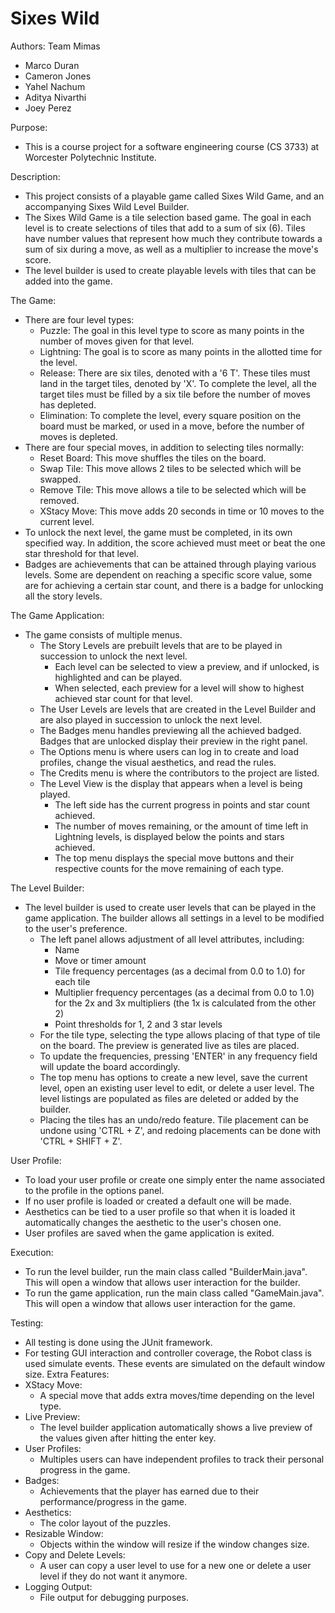 Sixes Wild
==============

Authors: Team Mimas
* Marco Duran
* Cameron Jones
* Yahel Nachum
* Aditya Nivarthi
* Joey Perez

Purpose:
* This is a course project for a software engineering course (CS 3733) at Worcester Polytechnic Institute.

Description:
* This project consists of a playable game called Sixes Wild Game, and an accompanying Sixes Wild Level Builder.
* The Sixes Wild Game is a tile selection based game. The goal in each level is to create selections of tiles that add to a sum of six (6). Tiles have number values that represent how much they contribute towards a sum of six during a move, as well as a multiplier to increase the move's score.
* The level builder is used to create playable levels with tiles that can be added into the game.

The Game:
* There are four level types:
  * Puzzle: The goal in this level type to score as many points in the number of moves given for that level.
  * Lightning: The goal is to score as many points in the allotted time for the level.
  * Release: There are six tiles, denoted with a '6 T'. These tiles must land in the target tiles, denoted by 'X'. To complete the level, all the target tiles must be filled by a six tile before the number of moves has depleted.
  * Elimination: To complete the level, every square position on the board must be marked, or used in a move, before the number of moves is depleted.
* There are four special moves, in addition to selecting tiles normally:
  * Reset Board: This move shuffles the tiles on the board.
  * Swap Tile: This move allows 2 tiles to be selected which will be swapped.
  * Remove Tile: This move allows a tile to be selected which will be removed.
  * XStacy Move: This move adds 20 seconds in time or 10 moves to the current level.
* To unlock the next level, the game must be completed, in its own specified way. In addition, the score achieved must meet or beat the one star threshold for that level.
* Badges are achievements that can be attained through playing various levels. Some are dependent on reaching a specific score value, some are for achieving a certain star count, and there is a badge for unlocking all the story levels.

The Game Application:
* The game consists of multiple menus.
  * The Story Levels are prebuilt levels that are to be played in succession to unlock the next level.
    * Each level can be selected to view a preview, and if unlocked, is highlighted and can be played.
    * When selected, each preview for a level will show to highest achieved star count for that level.
  * The User Levels are levels that are created in the Level Builder and are also played in succession to unlock the next level.
  * The Badges menu handles previewing all the achieved badged. Badges that are unlocked display their preview in the right panel.
  * The Options menu is where users can log in to create and load profiles, change the visual aesthetics, and read the rules.
  * The Credits menu is where the contributors to the project are listed.
  * The Level View is the display that appears when a level is being played.
    * The left side has the current progress in points and star count achieved.
    * The number of moves remaining, or the amount of time left in Lightning levels, is displayed below the points and stars achieved.
    * The top menu displays the special move buttons and their respective counts for the move remaining of each type.

The Level Builder:
* The level builder is used to create user levels that can be played in the game application. The builder allows all settings in a level to be modified to the user's preference.
  * The left panel allows adjustment of all level attributes, including:
    * Name
    * Move or timer amount
    * Tile frequency percentages (as a decimal from 0.0 to 1.0) for each tile
    * Multiplier frequency percentages (as a decimal from 0.0 to 1.0) for the 2x and 3x multipliers (the 1x is calculated from the other 2)
    * Point thresholds for 1, 2 and 3 star levels
  * For the tile type, selecting the type allows placing of that type of tile on the board. The preview is generated live as tiles are placed.
  * To update the frequencies, pressing 'ENTER' in any frequency field will update the board accordingly.
  * The top menu has options to create a new level, save the current level, open an existing user level to edit, or delete a user level. The level listings are populated as files are deleted or added by the builder.
  * Placing the tiles has an undo/redo feature. Tile placement can be undone using 'CTRL + Z', and redoing placements can be done with 'CTRL + SHIFT + Z'.

User Profile:
* To load your user profile or create one simply enter the name associated to the profile in the options panel.
* If no user profile is loaded or created a default one will be made.
* Aesthetics can be tied to a user profile so that when it is loaded it automatically changes the aesthetic to the user's chosen one.
* User profiles are saved when the game application is exited.

Execution:
* To run the level builder, run the main class called "BuilderMain.java". This will open a window that allows user interaction for the builder.
* To run the game application, run the main class called "GameMain.java". This will open a window that allows user interaction for the game.

Testing:
* All testing is done using the JUnit framework.
* For testing GUI interaction and controller coverage, the Robot class is used simulate events. These events are simulated on the default window size. 
Extra Features:
* XStacy Move:
  * A special move that adds extra moves/time depending on the level type.
* Live Preview:
  * The level builder application automatically shows a live preview of the values given after hitting the enter key.
* User Profiles:
  * Multiples users can have independent profiles to track their personal progress in the game.
* Badges:
  * Achievements that the player has earned due to their performance/progress in the game.
* Aesthetics:
  * The color layout of the puzzles.
* Resizable Window:
  * Objects within the window will resize if the window changes size.
* Copy and Delete Levels:
  * A user can copy a user level to use for a new one or delete a user level if they do not want it anymore.
* Logging Output:
  * File output for debugging purposes.
